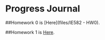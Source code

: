 # Progress Journal

##Homework 0 is
[Here](files/IE582 - HW0).

##Homework 1 is 
[Here](files/IE582---HW1.html).
